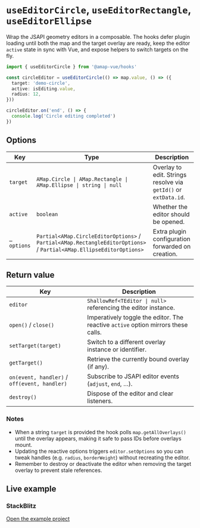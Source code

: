 # `useEditorCircle`, `useEditorRectangle`, `useEditorEllipse`

Wrap the JSAPI geometry editors in a composable. The hooks defer plugin loading until both the map and the target overlay are ready, keep the editor `active` state in sync with Vue, and expose helpers to switch targets on the fly.

```ts
import { useEditorCircle } from '@amap-vue/hooks'

const circleEditor = useEditorCircle(() => map.value, () => ({
  target: 'demo-circle',
  active: isEditing.value,
  radius: 12,
}))

circleEditor.on('end', () => {
  console.log('Circle editing completed')
})
```

## Options

| Key | Type | Description |
| --- | --- | --- |
| `target` | `AMap.Circle \| AMap.Rectangle \| AMap.Ellipse \| string \| null` | Overlay to edit. Strings resolve via `getId()` or `extData.id`. |
| `active` | `boolean` | Whether the editor should be opened. |
| `…options` | `Partial<AMap.CircleEditorOptions>` / `Partial<AMap.RectangleEditorOptions>` / `Partial<AMap.EllipseEditorOptions>` | Extra plugin configuration forwarded on creation. |

## Return value

| Key | Description |
| --- | --- |
| `editor` | `ShallowRef<TEditor \| null>` referencing the editor instance. |
| `open()` / `close()` | Imperatively toggle the editor. The reactive `active` option mirrors these calls. |
| `setTarget(target)` | Switch to a different overlay instance or identifier. |
| `getTarget()` | Retrieve the currently bound overlay (if any). |
| `on(event, handler)` / `off(event, handler)` | Subscribe to JSAPI editor events (`adjust`, `end`, …). |
| `destroy()` | Dispose of the editor and clear listeners. |

### Notes

- When a string `target` is provided the hook polls `map.getAllOverlays()` until the overlay appears, making it safe to pass IDs before overlays mount.
- Updating the reactive options triggers `editor.setOptions` so you can tweak handles (e.g. `radius`, `borderWeight`) without recreating the editor.
- Remember to destroy or deactivate the editor when removing the target overlay to prevent stale references.

## Live example

<ClientOnly>
  <UseEditorHookDemo />
</ClientOnly>

<script setup lang="ts">
import UseEditorHookDemo from '../examples/hooks/UseEditorHookDemo.vue'
</script>

### StackBlitz

[Open the example project](https://stackblitz.com/github/your-org/amap-vue-kit/tree/main/examples/basic)
